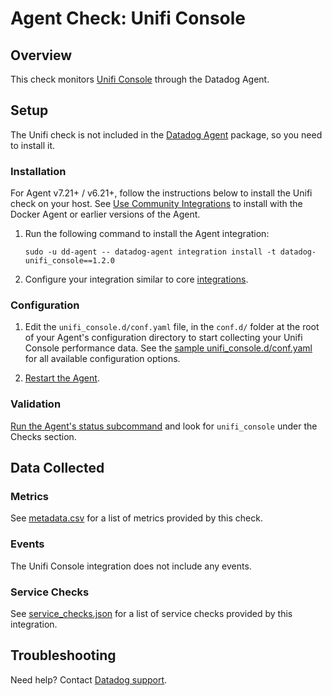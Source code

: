 # Agent Check: Unifi Console

## Overview

This check monitors [Unifi Console][1] through the Datadog Agent.

## Setup

The Unifi check is not included in the [Datadog Agent][2] package, so you need to install it.

### Installation

For Agent v7.21+ / v6.21+, follow the instructions below to install the Unifi check on your host. See [Use Community Integrations][3] to install with the Docker Agent or earlier versions of the Agent.

1. Run the following command to install the Agent integration:

   ```shell
   sudo -u dd-agent -- datadog-agent integration install -t datadog-unifi_console==1.2.0
   ```

2. Configure your integration similar to core [integrations][4].

### Configuration

1. Edit the `unifi_console.d/conf.yaml` file, in the `conf.d/` folder at the root of your Agent's configuration directory to start collecting your Unifi Console performance data. See the [sample unifi_console.d/conf.yaml][11] for all available configuration options.

2. [Restart the Agent][5].

### Validation

[Run the Agent's status subcommand][6] and look for `unifi_console` under the Checks section.

## Data Collected

### Metrics

See [metadata.csv][7] for a list of metrics provided by this check.

### Events

The Unifi Console integration does not include any events.

### Service Checks

See [service_checks.json][8] for a list of service checks provided by this integration.


## Troubleshooting

Need help? Contact [Datadog support][9].


[1]: https://ui.com/consoles
[2]: /account/settings/agent/latest
[3]: https://docs.datadoghq.com/agent/guide/use-community-integrations/
[4]: https://docs.datadoghq.com/getting_started/integrations/
[5]: https://docs.datadoghq.com/agent/guide/agent-commands/#start-stop-and-restart-the-agent
[6]: https://docs.datadoghq.com/agent/guide/agent-commands/#agent-status-and-information
[7]: https://github.com/DataDog/integrations-extras/blob/master/unifi_console/metadata.csv
[8]: https://github.com/DataDog/integrations-extras/blob/master/unifi_console/assets/service_checks.json
[9]: https://docs.datadoghq.com/help/
[10]: https://docs.datadoghq.com/developers/integrations/python/
[11]: https://github.com/DataDog/integrations-extras/blob/master/unifi_console/datadog_checks/unifi_console/data/conf.yaml.example
